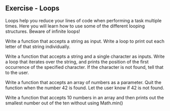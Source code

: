 ## Exercise - Loops

Loops help you reduce your lines of code when performing a task multiple times. Here you will learn how to use some of the different looping structures. Beware of infinite loops!

Write a function that accepts a string as input. Write a loop to print out each letter of that string individually.

Write a function that accepts a string and a single character as inputs. Write a loop that iterates over the string, and prints the position of the first occurrence of the specified character. If the character is not found, tell that to the user.

Write a function that accepts an array of numbers as a parameter. Quit the function when the number 42 is found. Let the user know if 42 is not found.

Write a function that accepts 10 numbers in an array and then prints out the smallest number out of the ten without using Math.min()